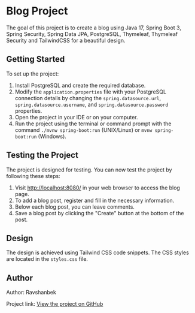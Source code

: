 # Blog Project

The goal of this project is to create a blog using Java 17, Spring Boot 3, 
Spring Security, Spring Data JPA, PostgreSQL, Thymeleaf, Thymeleaf Security
and TailwindCSS for a beautiful design.

## Getting Started

To set up the project:
1. Install PostgreSQL and create the required database.
2. Modify the `application.properties` file with your PostgreSQL connection details by changing the `spring.datasource.url`, `spring.datasource.username`, and `spring.datasource.password` properties.
3. Open the project in your IDE or on your computer.
4. Run the project using the terminal or command prompt with the command `./mvnw spring-boot:run` (UNIX/Linux) or `mvnw spring-boot:run` (Windows).

## Testing the Project

The project is designed for testing. You can now test the project by following these steps:
1. Visit [http://localhost:8080/](http://localhost:8080/) in your web browser to access the blog page.
2. To add a blog post, register and fill in the necessary information.
3. Below each blog post, you can leave comments.
4. Save a blog post by clicking the "Create" button at the bottom of the post.

## Design

The design is achieved using Tailwind CSS code snippets. The CSS styles are located in the `styles.css` file.

## Author

Author: Ravshanbek

Project link: [View the project on GitHub](https://github.com/RJavaDev/blog)

